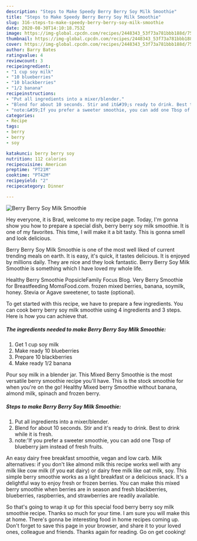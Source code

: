 ```yaml
---
description: "Steps to Make Speedy Berry Berry Soy Milk Smoothie"
title: "Steps to Make Speedy Berry Berry Soy Milk Smoothie"
slug: 316-steps-to-make-speedy-berry-berry-soy-milk-smoothie
date: 2020-08-30T14:10:18.753Z
image: https://img-global.cpcdn.com/recipes/2448343_53f73a781bbb188d/751x532cq70/berry-berry-soy-milk-smoothie-recipe-main-photo.jpg
thumbnail: https://img-global.cpcdn.com/recipes/2448343_53f73a781bbb188d/751x532cq70/berry-berry-soy-milk-smoothie-recipe-main-photo.jpg
cover: https://img-global.cpcdn.com/recipes/2448343_53f73a781bbb188d/751x532cq70/berry-berry-soy-milk-smoothie-recipe-main-photo.jpg
author: Barry Bates
ratingvalue: 4
reviewcount: 3
recipeingredient:
- "1 cup soy milk"
- "10 blueberries"
- "10 blackberries"
- "1/2 banana"
recipeinstructions:
- "Put all ingredients into a mixer/blender."
- "Blend for about 10 seconds. Stir and it&#39;s ready to drink. Best to drink while it is fresh."
- "note:&#39;If you prefer a sweeter smoothie, you can add one Tbsp of blueberry jam instead of fresh fruits."
categories:
- Recipe
tags:
- berry
- berry
- soy

katakunci: berry berry soy 
nutrition: 112 calories
recipecuisine: American
preptime: "PT21M"
cooktime: "PT42M"
recipeyield: "2"
recipecategory: Dinner

---
```



![Berry Berry Soy Milk Smoothie](https://img-global.cpcdn.com/recipes/2448343_53f73a781bbb188d/751x532cq70/berry-berry-soy-milk-smoothie-recipe-main-photo.jpg)

Hey everyone, it is Brad, welcome to my recipe page. Today, I'm gonna show you how to prepare a special dish, berry berry soy milk smoothie. It is one of my favorites. This time, I will make it a bit tasty. This is gonna smell and look delicious.

Berry Berry Soy Milk Smoothie is one of the most well liked of current trending meals on earth. It is easy, it's quick, it tastes delicious. It is enjoyed by millions daily. They are nice and they look fantastic. Berry Berry Soy Milk Smoothie is something which I have loved my whole life.

Healthy Berry Smoothie PopsicleFamily Focus Blog. Very Berry Smoothie for Breastfeeding MomsFood.com. frozen mixed berries, banana, soymilk, honey. Stevia or Agave sweetener, to taste (optional).


To get started with this recipe, we have to prepare a few ingredients. You can cook berry berry soy milk smoothie using 4 ingredients and 3 steps. Here is how you can achieve that.

<!--inarticleads1-->

##### The ingredients needed to make Berry Berry Soy Milk Smoothie:

1. Get 1 cup soy milk
1. Make ready 10 blueberries
1. Prepare 10 blackberries
1. Make ready 1/2 banana


Pour soy milk in a blender jar. This Mixed Berry Smoothie is the most versatile berry smoothie recipe you&#39;ll have. This is the stock smoothie for when you&#39;re on the go! Healthy Mixed berry Smoothie without banana, almond milk, spinach and frozen berry. 

<!--inarticleads2-->

##### Steps to make Berry Berry Soy Milk Smoothie:

1. Put all ingredients into a mixer/blender.
1. Blend for about 10 seconds. Stir and it&#39;s ready to drink. Best to drink while it is fresh.
1. note:&#39;If you prefer a sweeter smoothie, you can add one Tbsp of blueberry jam instead of fresh fruits.


An easy dairy free breakfast smoothie, vegan and low carb. Milk alternatives: if you don&#39;t like almond milk this recipe works well with any milk like cow milk (if you eat dairy) or dairy free milk like oat milk, soy. This simple berry smoothie works as a light breakfast or a delicious snack. It&#39;s a delightful way to enjoy fresh or frozen berries. You can make this mixed berry smoothie when berries are in season and fresh blackberries, blueberries, raspberries, and strawberries are readily available. 

So that's going to wrap it up for this special food berry berry soy milk smoothie recipe. Thanks so much for your time. I am sure you will make this at home. There's gonna be interesting food in home recipes coming up. Don't forget to save this page in your browser, and share it to your loved ones, colleague and friends. Thanks again for reading. Go on get cooking!
